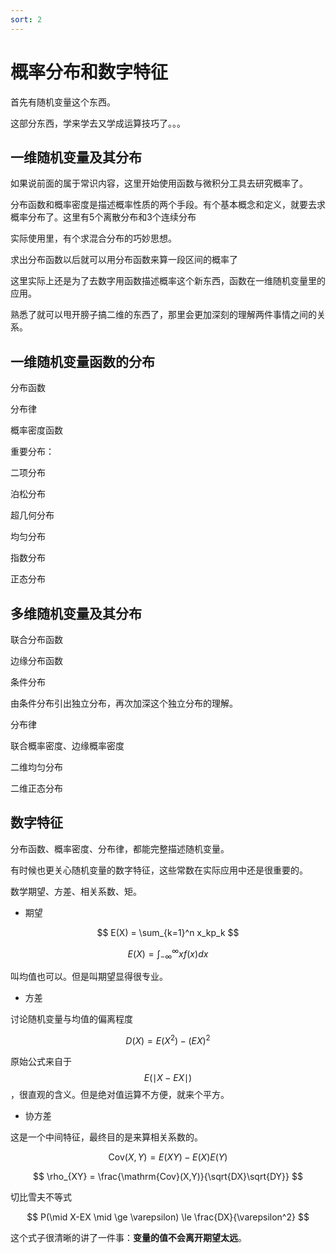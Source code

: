 ```yaml
---
sort: 2
---
```

# 概率分布和数字特征

首先有随机变量这个东西。


这部分东西，学来学去又学成运算技巧了。。。


## 一维随机变量及其分布

如果说前面的属于常识内容，这里开始使用函数与微积分工具去研究概率了。

分布函数和概率密度是描述概率性质的两个手段。有个基本概念和定义，就要去求概率分布了。这里有5个离散分布和3个连续分布

实际使用里，有个求混合分布的巧妙思想。


求出分布函数以后就可以用分布函数来算一段区间的概率了


这里实际上还是为了去数字用函数描述概率这个新东西，函数在一维随机变量里的应用。

熟悉了就可以甩开膀子搞二维的东西了，那里会更加深刻的理解两件事情之间的关系。




## 一维随机变量函数的分布

分布函数

分布律

概率密度函数


重要分布：

二项分布

泊松分布

超几何分布

均匀分布

指数分布

正态分布


## 多维随机变量及其分布

联合分布函数

边缘分布函数

条件分布

由条件分布引出独立分布，再次加深这个独立分布的理解。

分布律

联合概率密度、边缘概率密度

二维均匀分布

二维正态分布



## 数字特征

分布函数、概率密度、分布律，都能完整描述随机变量。

有时候也更关心随机变量的数字特征，这些常数在实际应用中还是很重要的。

数学期望、方差、相关系数、矩。

- 期望

$$ E(X) = \sum_{k=1}^n x_kp_k $$

$$ E(X) = \int_{-\infty}^{\infty} xf(x)dx $$

叫均值也可以。但是叫期望显得很专业。


- 方差

讨论随机变量与均值的偏离程度

$$ D(X) = E(X^2) - (EX)^2 $$

原始公式来自于$$ E( \mid X-EX \mid ) $$，很直观的含义。但是绝对值运算不方便，就来个平方。

- 协方差

这是一个中间特征，最终目的是来算相关系数的。

$$ \mathrm{Cov}(X,Y) = E(XY) - E(X)E(Y) $$

$$ \rho_{XY} = \frac{\mathrm{Cov}(X,Y)}{\sqrt{DX}\sqrt{DY}}  $$


切比雪夫不等式

$$ P(\mid X-EX \mid \ge \varepsilon) \le \frac{DX}{\varepsilon^2} $$

这个式子很清晰的讲了一件事：**变量的值不会离开期望太远**。

